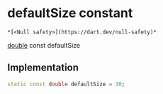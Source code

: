 


# defaultSize constant




    *[<Null safety>](https://dart.dev/null-safety)*


[double](https://api.flutter.dev/flutter/dart-core/double-class.html) const defaultSize
  







## Implementation

```dart
static const double defaultSize = 30;


```







